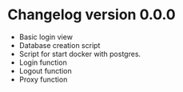 # Changelog version 0.0.0

* Basic login view
* Database creation script
* Script for start docker with postgres.
* Login function
* Logout function 
* Proxy function
